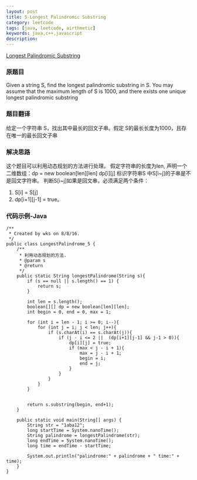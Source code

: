 ```yaml
---
layout: post
title: 5-Longest Palindromic Substring
category: leetcode
tags: [java, leetcode, airthmetic]
keywords: java,c++,javascript
description: 
---
```

[Longest Palindromic Substring](https://leetcode.com/problems/longest-palindromic-substring/)

### 原题目

Given a string S, find the longest palindromic substring in S. You may assume that the maximum length of S is 1000, and there exists one unique longest palindromic substring

### 题目翻译

给定一个字符串 S，找出其中最长的回文子串。假定 S的最长长度为1000，且存在唯一的最长回文子串

### 解决思路

这个题目可以利用动态规划的方法进行处理。
假定字符串的长度为len, 声明一个二维数组：dp = new boolean[len][len]
dp[i][j] 标识字符串S 中S[i~j]的子串是不是回文字符串。
判断S[i~j]如果是回文串，必须满足两个条件：
1. S[i] = S[j] 
2. dp[i+1][j-1] = true。



### 代码示例-Java


```
/**
 * Created by wks on 8/8/16.
 */
public class LongestPalindrome_5 {
    /**
     * 利用动态规划的方法.
     * @param s
     * @return
     */
    public static String longestPalindrome(String s){
        if (s == null || s.length() == 1) {
            return s;
        }

        int len = s.length();
        boolean[][] dp = new boolean[len][len];
        int begin = 0, end = 0, max = 1;

        for (int i = len - 1; i >= 0; i--){
            for (int j = i; j < len; j++){
                if (s.charAt(i) == s.charAt(j)){
                    if (j - i <= 2 ||  (dp[i+1][j-1] && j-1 > 0)){
                        dp[i][j] = true;
                        if (max < j - i + 1){
                            max = j - i + 1;
                            begin = i;
                            end = j;
                        }
                    }
                }
            }
        }


        return s.substring(begin, end+1);
    }

    public static void main(String[] args) {
        String str = "1aba12";
        long startTime = System.nanoTime();
        String palindrome = longestPalindrome(str);
        long endTime = System.nanoTime();
        long time = endTime - startTime;

        System.out.println("palindrome:" + palindrome + " time:" + time);
    }
}
```






